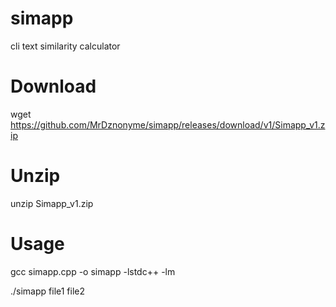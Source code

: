 # simapp
cli text similarity calculator

# Download
wget https://github.com/MrDznonyme/simapp/releases/download/v1/Simapp_v1.zip

# Unzip
unzip Simapp_v1.zip

# Usage
gcc simapp.cpp -o simapp -lstdc++ -lm

./simapp file1 file2
